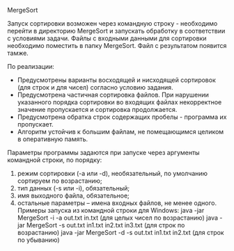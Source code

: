 MergeSort

Запуск сортировки возможен через командную строку - необходимо перейти в директорию MergeSort и запускать обработку в соответствии с условиями задачи.
Файлы с входными данными для сортировки необходимо поместить в папку MergeSort. Файл с результатом появится тамже. 

По реализации:
 - Предусмотрены варианты восходящей и нисходящей сортировок (для строк и для чисел) согласно условию задания. 
 - Предусмотрена частичная сортировка файлов. При нарушении указанного порядка сортировки во входящих файлах некорректное значение пропускается и сортировка продолжается.
 - Предусмотрена обратка строк содержащих пробелы - программа их пропускает.
 - Алгоритм устойчив к большим файлам, не помещающимся целиком в оперативную память.
 
Параметры программы задаются при запуске через аргументы командной строки, по порядку:
1. режим сортировки (-a или -d), необязательный, по умолчанию сортируем по возрастанию;
2. тип данных (-s или -i), обязательный;
3. имя выходного файла, обязательное;
4. остальные параметры – имена входных файлов, не менее одного.
   Примеры запуска из командной строки для Windows:
   java -jar MergeSort -i -a out.txt in.txt (для целых чисел по возрастанию)
   java -jar MergeSort -s out.txt in1.txt in2.txt in3.txt (для строк по возрастанию)
   java -jar MergeSort -d -s out.txt in1.txt in2.txt (для строк по убыванию)
